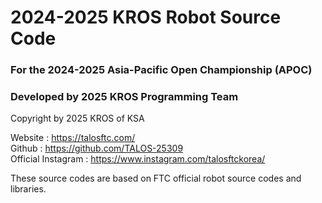 # 2024-2025 KROS Robot Source Code

### For the 2024-2025 Asia-Pacific Open Championship (APOC)
### Developed by 2025 KROS Programming Team

Copyright by 2025 KROS of KSA

Website : https://talosftc.com/    
Github : https://github.com/TALOS-25309  
Official Instagram : https://www.instagram.com/talosftckorea/     

These source codes are based on FTC official robot source codes and libraries.
